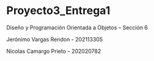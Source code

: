 # Proyecto3_Entrega1

Diseño y Programación Orientada a Objetos – Sección 6

Jerónimo Vargas Rendon - 202113305

Nicolas Camargo Prieto – 202020782
